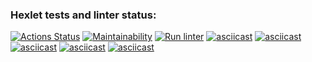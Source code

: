 ### Hexlet tests and linter status:
[![Actions Status](https://github.com/Terzia/python-project-lvl1/workflows/hexlet-check/badge.svg)](https://github.com/Terzia/python-project-lvl1/actions)
[![Maintainability](https://api.codeclimate.com/v1/badges/a99a88d28ad37a79dbf6/maintainability)](https://codeclimate.com/github/codeclimate/codeclimate/maintainability)
[![Run linter](https://github.com/Terzia/python-project-lvl1/actions/workflows/linter.yml/badge.svg)](https://github.com/Terzia/python-project-lvl1/actions/workflows/linter.yml)
[![asciicast](https://asciinema.org/a/TwHBbPO6NwpmsLPccUsNe4M66.svg)](https://asciinema.org/a/TwHBbPO6NwpmsLPccUsNe4M66)
[![asciicast](https://asciinema.org/a/TwHBbPO6NwpmsLPccUsNe4M66.svg)](https://asciinema.org/a/TwHBbPO6NwpmsLPccUsNe4M66)
[![asciicast](https://asciinema.org/a/oZPwZNub2f1BKqIZUFYGPhy8k.svg)](https://asciinema.org/a/oZPwZNub2f1BKqIZUFYGPhy8k)
[![asciicast](https://asciinema.org/a/aXnaRfPibYftYmJS7O6llhofv.svg)](https://asciinema.org/a/aXnaRfPibYftYmJS7O6llhofv)
[![asciicast](https://asciinema.org/a/7uVOzPCFoU1TE8iEqeIpPPfXD.svg)](https://asciinema.org/a/7uVOzPCFoU1TE8iEqeIpPPfXD)

